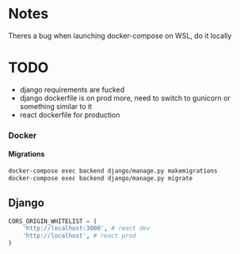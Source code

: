 # Notes
Theres a bug when launching docker-compose on WSL, do it locally


# TODO
 * django requirements are fucked
 * django dockerfile is on prod more, need to switch to gunicorn or something similar to it
 * react dockerfile for production


### Docker
#### Migrations
```bash
docker-compose exec backend django/manage.py makemigrations
docker-compose exec backend django/manage.py migrate
```

## Django
```python
CORS_ORIGIN_WHITELIST = (
    'http://localhost:3000', # react dev
    'http://localhost', # react prod
)
```
